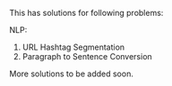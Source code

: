 This has solutions for following problems:

NLP:
1. URL Hashtag Segmentation
2. Paragraph to Sentence Conversion

More solutions to be added soon.
